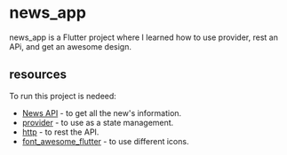 # news_app

news_app is a Flutter project where I learned how to use provider, rest an APi, and get an awesome design.

## resources

To run this project is nedeed:

- [News API](https://newsapi.org/) - to get all the new's information.
- [provider](https://pub.dev/packages/provider) - to use as a state management.
- [http](https://pub.dev/packages/http) - to rest the API.
- [font_awesome_flutter](https://pub.dev/packages/font_awesome_flutter) - to use different icons.


